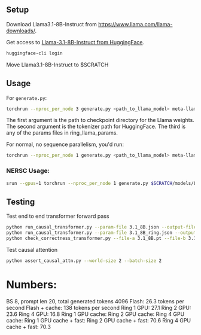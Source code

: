 ## Setup

Download Llama3.1-8B-Instruct from https://www.llama.com/llama-downloads/.

Get access to [Llama-3.1-8B-Instruct from HuggingFace](https://huggingface.co/meta-llama/Llama-3.1-8B-Instruct).
```bash
huggingface-cli login
```

Move Llama3.1-8B-Instruct to $SCRATCH

## Usage

For `generate.py`:
```bash
torchrun --nproc_per_node 3 generate.py <path_to_llama_model> meta-llama/Llama-3.1-8B-Instruct 3.1_8B_ring.json
```

The first argument is the path to checkpoint directory for the Llama weights. The second argument is the tokenizer path for HuggingFace. The third is any of the params files in ring_llama_params. 

For normal, no sequence parallelism, you'd run:
```bash
torchrun --nproc_per_node 1 generate.py <path_to_llama_model> meta-llama/Llama-3.1-8B-Instruct 3.1_8B.json
```

### NERSC Usage:

```bash
srun --gpus=1 torchrun --nproc_per_node 1 generate.py $SCRATCH/models/Llama3.1-8B-Instruct/ meta-llama/Llama-3.1-8B-Instruct 3.1_8B.json
```

## Testing

Test end to end transformer forward pass
```bash
python run_causal_transformer.py --param-file 3.1_8B.json --output-file 3.1_8B.pt
python run_causal_transformer.py --param-file 3.1_8B_ring.json --output-file 3.1_8B_ring.pt --world-size 2
python check_correctness_transformer.py --file-a 3.1_8B.pt --file-b 3.1_8B_ring.pt
```

Test causal attention
```bash
python assert_causal_attn.py --world-size 2 --batch-size 2
```

# Numbers:

BS 8, prompt len 20, total generated tokens 4096
Flash: 26.3 tokens per second
Flash + cache: 138 tokens per second
Ring 1 GPU: 27.1
Ring 2 GPU: 23.6
Ring 4 GPU: 16.8
Ring 1 GPU cache:
Ring 2 GPU cache:
Ring 4 GPU cache:
Ring 1 GPU cache + fast:
Ring 2 GPU cache + fast: 70.6
Ring 4 GPU cache + fast: 70.3
